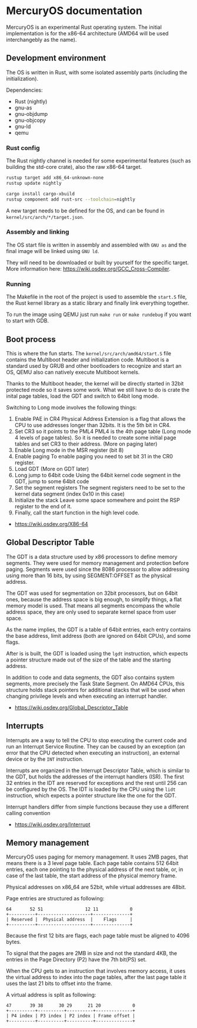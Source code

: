 # MercuryOS documentation

MercuryOS is an experimental Rust operating system. The initial implementation is for
the x86-64 architecture (AMD64 will be used interchangebly as the name).

## Development environment

The OS is written in Rust, with some isolated assembly parts (including the initialization).

Dependencies:
* Rust (nightly)
* gnu-as
* gnu-objdump
* gnu-objcopy
* gnu-ld
* qemu

### Rust config

The Rust nightly channel is needed for some experimental features (such as building the std-core crate),
also the raw x86-64 target.

```bash
rustup target add x86_64-unknown-none
rustup update nightly

cargo install cargo-xbuild
rustup component add rust-src --toolchain=nightly
```

A new target needs to be defined for the OS, and can be found in `kernel/src/arch/*/target.json`.

### Assembly and linking

The OS start file is written in assembly and assembled with `GNU as` and the final image will be linked using 
`GNU ld`.

They will need to be downloaded or built by yourself for the specific target. More information here: <https://wiki.osdev.org/GCC_Cross-Compiler>.

### Running

The Makefile in the root of the project is used to assemble the `start.S` file, the Rust kernel library as a static library and 
finally link everything together.

To run the image using QEMU just run `make run` or `make rundebug` if you want to start with GDB.

## Boot process

This is where the fun starts. The `kernel/src/arch/amd64/start.S` file contains the Multiboot header and initialization code.
Multiboot is a standard used by GRUB and other bootloaders to recognize and start an OS, QEMU also can natively execute Multiboot kernels.

Thanks to the Multiboot header, the kernel will be directly started in 32bit protected mode so it saves some work. What we still have to do is
crate the inital page tables, load the GDT and switch to 64bit long mode.

Switching to Long mode involves the following things:

1) Enable PAE in CR4
Physical Address Extension is a flag that allows the CPU to use addresses longer than 32bits. It is the 5th bit in CR4.
2) Set CR3 so it points to the PML4
PML4 is the 4th page table (Long mode 4 levels of page tables). So it is needed to create some initial page tables and set CR3 to
their address. (More on paging later)
3) Enable Long mode in the MSR register (bit 8)
4) Enable paging
To enable paging you need to set bit 31 in the CR0 register.
1) Load GDT (More on GDT later)
2) Long jump to 64bit code
Using the 64bit kernel code segment in the GDT, jump to some 64bit code
1) Set the segment registers
The segment registers need to be set to the kernel data segment (index 0x10 in this case)
1) Initialize the stack
Leave some space somewhere and point the RSP register to the end of it.
1) Finally, call the start function in the high level code.

* <https://wiki.osdev.org/X86-64>

## Global Descriptor Table

The GDT is a data structure used by x86 processors to define memory segments. They were used for memory management and protection before paging.
Segments were used since the 8086 processor to allow addressing using more than 16 bits, by using SEGMENT:OFFSET as the physical address.

The GDT was used for segmentation on 32bit processors, but on 64bit ones, because the address space is big enough, to simplify things, 
a flat memory model is used. That means all segments encompass the whole address space, they are only used to separate kernel space from
user space.

As the name implies, the GDT is a table of 64bit entries, each entry contains the base address, limit address (both are ignored on 64bit CPUs), and
some flags.

After is is built, the GDT is loaded using the `lgdt` instruction, which expects a pointer structure made out of the size
of the table and the starting address.

In addition to code and data segments, the GDT also contains system segments, more precisely the Task State Segment.
On AMD64 CPUs, this structure holds stack pointers for additional stacks that will be used when changing privilege levels and
when executing an interrupt handler.

* <https://wiki.osdev.org/Global_Descriptor_Table>

## Interrupts

Interrupts are a way to tell the CPU to stop executing the current code and run an Interrupt Service Routine.
They can be caused by an exception (an error that the CPU detected when executing an instruction), 
an external device or by the `INT` instruction.

Interrupts are organized in the Interrupt Descriptor Table, which is similar to the GDT, but holds the addresses
of the interrupt handlers (ISR). The first 32 entries in the IDT are reserved for exceptions and the rest until 256
can be configured by the OS. The IDT is loaded by the CPU using the `lidt` instruction, which expects a pointer
structure like the one for the GDT.

Interrupt handlers differ from simple functions because they use a different calling convention

* <https://wiki.osdev.org/Interrupt>

## Memory management

MercuryOS uses paging for memory management. It uses 2MB pages, that means there is a 3 level page table.
Each page table contains 512 64bit entries, each one pointing to the physical address of the next table,
or, in case of the last table, the start address of the physical memory frame.

Physical addresses on x86_64 are 52bit, while virtual addresses are 48bit.

Page entries are structured as following:

```
64       52 51                12 11            0
+----------+--------------------+--------------+
| Reserved |  Physical address  |    Flags     |
+----------+--------------------+--------------+
```

Because the first 12 bits are flags, each page table must be aligned to 4096 bytes.

To signal that the pages are 2MB in size and not the standard 4KB, the entries in the Page Directory (P2)
have the 7th bit(PS) set.

When the CPU gets to an instruction that involves memory access, it uses the virtual address to index
into the page tables, after the last page table it uses the last 21 bits to offset into the frame.

A virtual address is split as following:

```
47       39 38      30 29      21 20            0
+----------+----------+----------+--------------+
| P4 index | P3 index | P2 index | Frame offset |
+----------+----------+----------+--------------+
```
